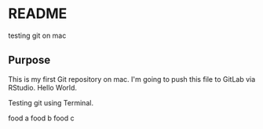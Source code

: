 # README

testing git on mac

## Purpose

This is my first Git repository on mac. I'm going to push this file to GitLab via RStudio. Hello World.

Testing git using Terminal. 

food a 
food b
food c